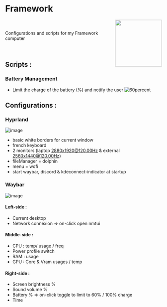 # Framework
<img align="right" width="150" height="150" src="https://frame.work/assets/family/diy_laptop-f402ff777de39ff72aa9eae12c2fa28733e885074731c53e9530ff93fb6a399c.jpg">
<br/><br/>
Configurations and scripts for my Framework computer
<br/><br/><br/>

## Scripts :
### Battery Management
- Limit the charge of the battery (%) and notify the user
![60percent](https://github.com/user-attachments/assets/8daa319e-644a-4593-a582-7bce5185ccc9)

## Configurations :
### Hyprland
![image](https://github.com/user-attachments/assets/8d6b11e4-c442-4825-bf2d-61db8e553b45)
- basic white borders for current window
- french keyboard
- 2 monitors (laptop 2880x1920@120.00Hz & external 2560x1440@120.00Hz)
- fileManager = dolphin
- menu = wofi
- start waybar, discord & kdeconnect-indicator at startup
### Waybar
  ![image](https://github.com/user-attachments/assets/cd83c8e0-d631-4bf0-96ce-45aa1814ac94)
#### Left-side :
- Current desktop
- Network connexion => on-click open nmtui
#### Middle-side :
- CPU : temp/ usage / freq
- Power profile switch
- RAM : usage
- GPU : Core & Vram usages / temp
#### Right-side :
- Screen brightness %
- Sound volume %
- Battery % => on-click toggle to limit to 60% / 100% charge
- Time

